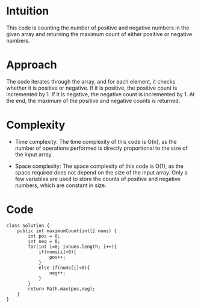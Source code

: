 # Intuition

This code is counting the number of positive and negative numbers in the given array and returning the maximum count of either positive or negative numbers.

# Approach

The code iterates through the array, and for each element, it checks whether it is positive or negative. If it is positive, the positive count is incremented by 1. If it is negative, the negative count is incremented by 1. At the end, the maximum of the positive and negative counts is returned.

# Complexity

- Time complexity:
  The time complexity of this code is O(n), as the number of operations performed is directly proportional to the size of the input array.

- Space complexity:
  The space complexity of this code is O(1), as the space required does not depend on the size of the input array. Only a few variables are used to store the counts of positive and negative numbers, which are constant in size.

# Code

```
class Solution {
    public int maximumCount(int[] nums) {
        int pos = 0;
        int neg = 0;
        for(int i=0; i<nums.length; i++){
            if(nums[i]>0){
                pos++;
            }
            else if(nums[i]<0){
                neg++;
            }
        }
        return Math.max(pos,neg);
    }
}
```
